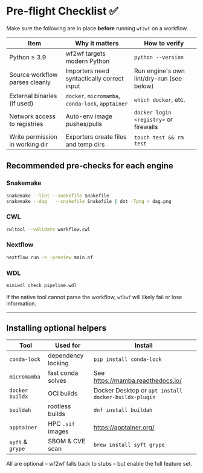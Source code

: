 # Pre-flight Checklist ✅

Make sure the following are in place **before** running `wf2wf` on a workflow.

| Item | Why it matters | How to verify |
|------|---------------|---------------|
| Python ≥ 3.9 | wf2wf targets modern Python | `python --version` |
| Source workflow parses cleanly | Importers need syntactically correct input | Run engine's own lint/dry-run (see below) |
| External binaries (if used) | `docker`, `micromamba`, `conda-lock`, `apptainer` | `which docker`, etc. |
| Network access to registries | Auto-env image pushes/pulls | `docker login <registry>` or firewalls |
| Write permission in working dir | Exporters create files and temp dirs | `touch test && rm test` |

## Recommended pre-checks for each engine

### Snakemake
```bash
snakemake --lint --snakefile Snakefile
snakemake --dag   --snakefile Snakefile | dot -Tpng > dag.png
```

### CWL
```bash
cwltool --validate workflow.cwl
```

### Nextflow
```bash
nextflow run -n -preview main.nf
```

### WDL
```bash
miniwdl check pipeline.wdl
```

If the native tool cannot parse the workflow, `wf2wf` will likely fail or lose information.

---

## Installing optional helpers

| Tool | Used for | Install |
|------|----------|---------|
| `conda-lock` | dependency locking | `pip install conda-lock` |
| `micromamba` | fast conda solves  | See <https://mamba.readthedocs.io/> |
| `docker buildx` | OCI builds       | Docker Desktop or `apt install docker-buildx-plugin` |
| `buildah` | rootless builds      | `dnf install buildah` |
| `apptainer` | HPC `.sif` images | <https://apptainer.org/> |
| `syft` & `grype` | SBOM & CVE scan | `brew install syft grype` |

All are optional – wf2wf falls back to stubs – but enable the full feature set.
